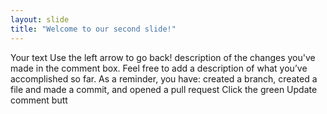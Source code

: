 ```yaml
---
layout: slide
title: "Welcome to our second slide!"
---
```

Your text
Use the left arrow to go back!
description of the changes you've made in the comment box. Feel free to add a description of what you’ve accomplished so far. As a reminder, you have: created a branch, created a file and made a commit, and opened a pull request
Click the green Update comment butt
